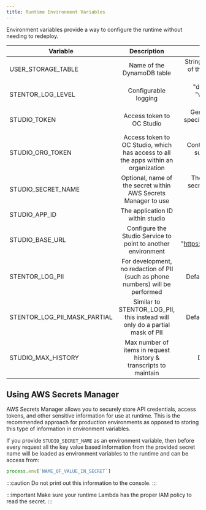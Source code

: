 ```yaml
---
title: Runtime Environment Variables
---
```


Environment variables provide a way to configure the runtime without needing to redeploy.

| Variable        |      Description      |   Values |
| ------------- | :-----------: | -----: |
| USER_STORAGE_TABLE | Name of the DynamoDB table | String value, name of the DynamoDB table |
| STENTOR_LOG_LEVEL      | Configurable logging | "debug", "info", "warn", "error" (default) |
| STUDIO_TOKEN     |   Access token to OC Studio    |  Generated token specific to the APP ID |
| STUDIO_ORG_TOKEN |  Access token to OC Studio, which has access to all the apps within an organization | Contact customer support for this token |
| STUDIO_SECRET_NAME |  Optional, name of the secret within AWS Secrets Manager to use     |    The name of the secret, see below for more information |
| STUDIO_APP_ID | The application ID within studio | String |
| STUDIO_BASE_URL | Configure the Studio Service to point to another environment | Defaults to "https://api.xapp.ai" |
| STENTOR_LOG_PII | For development, no redaction of PII (such as phone numbers) will be performed | Defaults to "false" |
| STENTOR_LOG_PII_MASK_PARTIAL | Similar to STENTOR_LOG_PII, this instead will only do a partial mask of PII | Defaults to "false" |
| STUDIO_MAX_HISTORY | Max number of items in request history & transcripts to maintain | Defaults to 20 |


## Using AWS Secrets Manager

AWS Secrets Manager allows you to securely store API credentials, access tokens, and other sensitive information for use at runtime.  This is the recommended approach for production environments as opposed to storing this type of information in environment variables.

If you provide `STUDIO_SECRET_NAME` as an environment variable, then before every request all the key value based information from the provided secret name will be loaded as environment variables to the runtime and can be access from:

```js
process.env[`NAME_OF_VALUE_IN_SECRET`]
```

:::caution
Do not print out this information to the console.
:::

:::important
Make sure your runtime Lambda has the proper IAM policy to read the secret.
:::